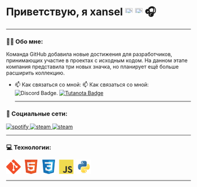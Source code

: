 ﻿# Приветствую, я xansel <img src="https://emojicdn.elk.sh/🍌" width="20" height="20"/> <img src="https://emojicdn.elk.sh/🎧" width="20" height="20"/> 🎧

---

### :man_technologist: Обо мне:

Команда GitHub добавила новые достижения для разработчиков, принимающих участие в проектах с исходным кодом. На данном этапе компания представила три новых значка, но планирует ещё больше расширить коллекцию.

- :mailbox: Как связаться со мной: :mailbox: Как связаться со мной: ![Discord Badge](https://img.shields.io/badge/-rayangoslizing-7289da?style=flat&logo=Discord&logoColor=white). [![Tutanota Badge](https://img.shields.io/badge/-Tutanota-7B7B7B?style=flat&logo=Tutanota&logoColor=white)](mailto:xachelloyaha@tuta.io)

  ---

### 🤝 Социальные сети:

  <div id="badges">
    <a href="https://open.spotify.com/user/31chdakyfuln2imz2ycmwwzvmvji?si=b30c703880b0443b" target="_blank">
      <img src="https://www.flaticon.com/free-icon/spotify_2111624?term=spotify&related_id=2111624" width="40" height="40" alt="spotify">
    </a>
    <a href="https://steamcommunity.com/profiles/76561199522295624" target="_blank">
      <img src="https://www.flaticon.com/free-icon/steam_2111630?term=steam&page=1&position=10&origin=search&related_id=2111630" width="40" height="40" alt="steam">
    </a>
    <a href="https://twitter.com/xansellll" target="_blank">
      <img src="https://www.flaticon.com/free-icon/twitter_11823292?term=twitter&page=1&position=10&origin=search&related_id=11823292" width="40" height="40" alt="steam">
    </a>
  </div>

---

### 💻 Технологии:

<div>
  <img src="https://github.com/devicons/devicon/blob/master/icons/git/git-original.svg" title="git" alt="git" width="40" height="40"/>&nbsp
  <img src="https://github.com/devicons/devicon/blob/master/icons/html5/html5-original.svg" title="html5" alt="html5" width="40" height="40"/>&nbsp
  <img src="https://github.com/devicons/devicon/blob/master/icons/css3/css3-original.svg" title="css" alt="css" width="40" height="40"/>&nbsp
  <img src="https://github.com/devicons/devicon/blob/master/icons/javascript/javascript-original.svg" title="javascript" alt="javascript" width="40" height="40"/>&nbsp
  <img src="https://github.com/devicons/devicon/blob/master/icons/python/python-original.svg" title="python" alt="python" width="40" height="40"/>&nbsp
<!--   <img src="https://github.com/devicons/devicon/blob/master/icons/react/react-original.svg" title="reactjs" alt="reactjs" width="40" height="40"/>&nbsp -->
<!--   <img src="https://github.com/devicons/devicon/blob/master/icons/nodejs/nodejs-original.svg" title="nodejs" alt="nodejs" width="40" height="40"/>&nbsp -->
<!--   <img src="https://github.com/devicons/devicon/blob/master/icons/mongodb/mongodb-original.svg" title="mongodb" alt="mongodb" width="40" height="40"/>&nbsp -->
<!--   <img src="https://github.com/devicons/devicon/blob/master/icons/webpack/webpack-original.svg" title="webpack" alt="webpack" width="40" height="40"/>&nbsp;-->
  <!-- <img src="https://github.com/devicons/devicon/blob/master/icons/redux/redux-original.svg" title="redux" alt="redux" width="40" height="40"/>&nbsp; -->
</div>

---
